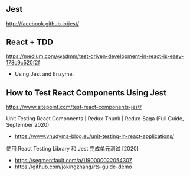 #
## Jest
http://facebook.github.io/jest/

## React + TDD 
https://medium.com/@admm/test-driven-development-in-react-is-easy-178c9c520f2f
- Using Jest and Enzyme.

## How to Test React Components Using Jest
https://www.sitepoint.com/test-react-components-jest/


Unit Testing React Components | Redux-Thunk | Redux-Saga (Full Guide, September 2020)
- https://www.vhudyma-blog.eu/unit-testing-in-react-applications/


使用 React Testing Library 和 Jest 完成单元测试 [2020]
- https://segmentfault.com/a/1190000022054307
- https://github.com/jokingzhang/rts-guide-demo
